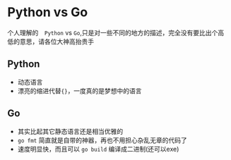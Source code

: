 # Python vs Go
个人理解的　`Python` vs `Go`,只是对一些不同的地方的描述，完全没有要比出个高低的意思，请各位大神高抬贵手

## Python

* 动态语言
* 漂亮的缩进代替`{}`，一度真的是梦想中的语言

## Go

* 其实比起其它静态语言还是相当优雅的
* `go fmt` 简直就是自带的神器，再也不用担心杂乱无章的代码了
* 速度明显快，而且可以 `go build` 编译成二进制(还可以exe)
